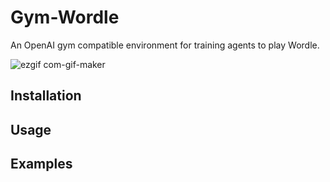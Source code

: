# Gym-Wordle

An OpenAI gym compatible environment for training agents to play Wordle.

![ezgif com-gif-maker](https://user-images.githubusercontent.com/8514041/152437216-d78e85f6-8049-4cb9-ae61-3c015a8a0e4f.gif)

## Installation

## Usage

## Examples
